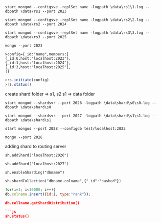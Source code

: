 
```
start mongod --configsve -replSet name -logpath \data\rs1\1.log --dbpath \data\rs1 --port 2023
```

```
start mongod --configsve -replSet name -logpath \data\rs2\2.log --dbpath \data\rs2 --port 2024
```

```
start mongod --configsve -replSet name -logpath \data\rs3\3.log --dbpath \data\rs3 --port 2025
```

```
mongo --port 2023
```

```
>config={_id:"name",members:[
{_id:0,host:"localhost:2023"},
{_id:1,host:"localhost:2024"},
{_id:3,host:"localhost:2025"},
]}
```

```js
>rs.initiate(config)
>rs.status()
```

create shard folder => s1, s2
s1 => data folder 

```
start mongod --shardsvr --port 2026 -logpath \data\shard\s0\s0.log --dbpath \data\shard\s0
```

```
start mongod --shardsvr --port 2027 -logpath \data\shard\s1\s1.log --dbpath \data\shard\s1
```

```
start mongos --port 2028 --configdb test/localhost:2023
```

```
mongo --port 2028
```


adding shard to routing server

```
sh.addShard("localhost:2026")
```

```
sh.addShard("localhost:2027")
```

```
sh.enableSharding("dbname")
```

```
sh.shardCollection("dbname.colname",{"_id":"hashed"})
```

```js
for(i=1; i<10000; i++){
db.colname.insert({id:i, type:"rank"});
```

```json
db.collname.getShardDistribution()

```js
sh.status()
```